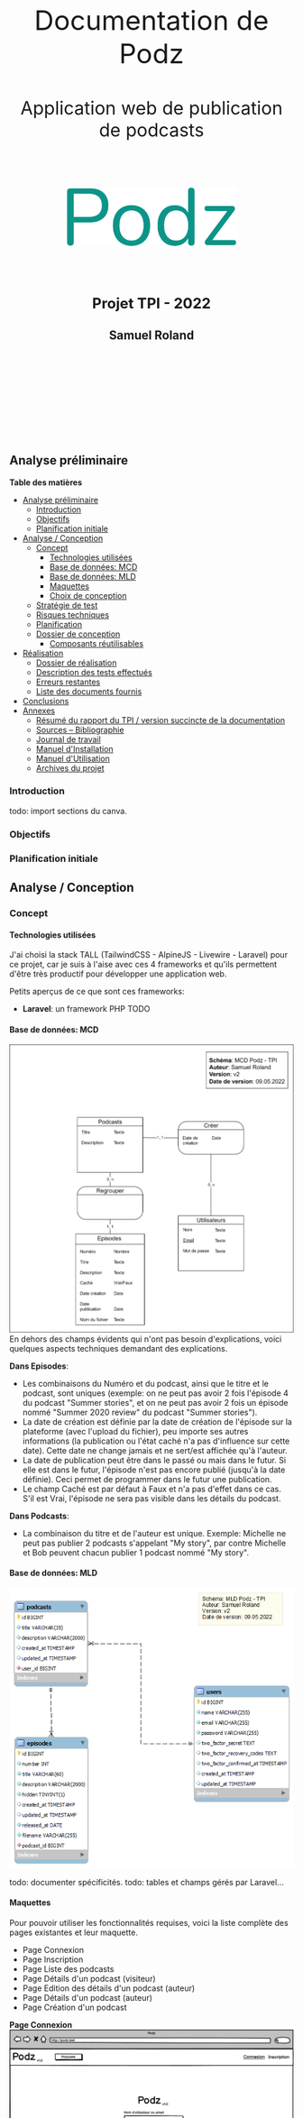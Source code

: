 
<div style="text-align: center; padding: 150px 0px;">
<p style="text-align: center; border: none; font-size: 3rem;">Documentation de Podz</p>
<p style="text-align: center; border: none; font-size: 2rem;">Application web de publication de podcasts</p>
<div style="display:flex; padding: 50px 100px; justify-content: center; font-family: Fira Code;">
<img src="logo.png" style="">
</div>
<h2 style="text-align: center; font-size: 1.6rem;">Projet TPI - 2022</h2>
<h2 style="text-align: center; font-size: 1.3rem;">Samuel Roland</h2>

</div>

<div class="page"/> 

## Analyse préliminaire

**Table des matières**
- [Analyse préliminaire](#analyse-préliminaire)
  - [Introduction](#introduction)
  - [Objectifs](#objectifs)
  - [Planification initiale](#planification-initiale)
- [Analyse / Conception](#analyse--conception)
  - [Concept](#concept)
    - [Technologies utilisées](#technologies-utilisées)
    - [Base de données: MCD](#base-de-données-mcd)
    - [Base de données: MLD](#base-de-données-mld)
    - [Maquettes](#maquettes)
    - [Choix de conception](#choix-de-conception)
  - [Stratégie de test](#stratégie-de-test)
  - [Risques techniques](#risques-techniques)
  - [Planification](#planification)
  - [Dossier de conception](#dossier-de-conception)
    - [Composants réutilisables](#composants-réutilisables)
- [Réalisation](#réalisation)
  - [Dossier de réalisation](#dossier-de-réalisation)
  - [Description des tests effectués](#description-des-tests-effectués)
  - [Erreurs restantes](#erreurs-restantes)
  - [Liste des documents fournis](#liste-des-documents-fournis)
- [Conclusions](#conclusions)
- [Annexes](#annexes)
  - [Résumé du rapport du TPI / version succincte de la documentation](#résumé-du-rapport-du-tpi--version-succincte-de-la-documentation)
  - [Sources – Bibliographie](#sources--bibliographie)
  - [Journal de travail](#journal-de-travail)
  - [Manuel d'Installation](#manuel-dinstallation)
  - [Manuel d'Utilisation](#manuel-dutilisation)
  - [Archives du projet](#archives-du-projet)

<div class="page"/><!-- saut de page -->

### Introduction
todo: import sections du canva.
<!--
1.1	Introduction 

Ce chapitre décrit brièvement le projet, le cadre dans lequel il est réalisé, les raisons de ce choix et ce qu'il peut apporter à l'élève ou à l'école. Il n'est pas nécessaire de rentrer dans les détails (ceux-ci seront abordés plus loin) mais cela doit être aussi clair et complet que possible (idées de solutions). Ce chapitre contient également l'inventaire et la description des travaux qui auraient déjà été effectués pour ce projet.

-->

### Objectifs
<!-- 

Ce chapitre énumère les objectifs du projet. L'atteinte ou non de ceux-ci devra pouvoir être contrôlée à la fin du projet. Les objectifs pourront éventuellement être revus après l'analyse. 

Ces éléments peuvent être repris des spécifications de départ.
-->

### Planification initiale
<!--
Ce chapitre montre la planification du projet. Celui-ci peut être découpé en tâches qui seront planifiées. Il s'agit de la première planification du projet, celle-ci devra être revue après l'analyse. Cette planification sera présentée sous la forme d'un diagramme.

Ces éléments peuvent être repris des spécifications de départ.
-->
## Analyse / Conception
### Concept

#### Technologies utilisées
J'ai choisi la stack TALL (TailwindCSS - AlpineJS - Livewire - Laravel) pour ce projet, car je suis à l'aise avec ces 4 frameworks et qu'ils permettent d'être très productif pour développer une application web.

Petits aperçus de ce que sont ces frameworks:
- **Laravel**: un framework PHP
TODO

#### Base de données: MCD
![MCD](MCD.png)
En dehors des champs évidents qui n'ont pas besoin d'explications, voici quelques aspects techniques demandant des explications.

**Dans Episodes**:
- Les combinaisons du Numéro et du podcast, ainsi que le titre et le podcast, sont uniques (exemple: on ne peut pas avoir 2 fois l'épisode 4 du podcast "Summer stories", et on ne peut pas avoir 2 fois un épisode nommé "Summer 2020 review" du podcast "Summer stories").
- La date de création est définie par la date de création de l'épisode sur la plateforme (avec l'upload du fichier), peu importe ses autres informations (la publication ou l'état caché n'a pas d'influence sur cette date). Cette date ne change jamais et ne sert/est affichée qu'à l'auteur.
- La date de publication peut être dans le passé ou mais dans le futur. Si elle est dans le futur, l'épisode n'est pas encore publié (jusqu'à la date définie). Ceci permet de programmer dans le futur une publication.
- Le champ Caché est par défaut à Faux et n'a pas d'effet dans ce cas. S'il est Vrai, l'épisode ne sera pas visible dans les détails du podcast.

**Dans Podcasts**:
- La combinaison du titre et de l'auteur est unique. Exemple: Michelle ne peut pas publier 2 podcasts s'appelant "My story", par contre Michelle et Bob peuvent chacun publier 1 podcast nommé "My story".

#### Base de données: MLD
![MLD](MLD.png)

todo: documenter spécificités.
todo: tables et champs gérés par Laravel...
 
<!--
Le concept complet avec toutes ses annexes :

Par exemple : 
•	Multimédia: carte de site, maquettes papier, story board préliminaire, …
•	Bases de données: interfaces graphiques, modèle conceptuel.
•	Programmation: interfaces graphiques, maquettes, analyse fonctionnelle…
•	…
-->

#### Maquettes
Pour pouvoir utiliser les fonctionnalités requises, voici la liste complète des pages existantes et leur maquette.

- Page Connexion
- Page Inscription
- Page Liste des podcasts
- Page Détails d'un podcast (visiteur)
- Page Edition des détails d'un podcast (auteur)
- Page Détails d'un podcast (auteur)
- Page Création d'un podcast

**Page Connexion**  
![page](models/Connexion.png)

**Page Inscription**  
![page](models/Inscription.png)

**Page Liste des podcasts**  
Cette page est visible publiquement et est la page par défaut de l'application, on y accède également via le bouton Podcasts en haut à gauche. On peut cliquer sur un podcast pour accéder à ses détails.
![page](models/Podcasts_page.png)

**Page Détails d'un podcast (visiteur)**  
Les visiteurs ne voient que les épisodes qui sont visibles et qu'une partie de leurs informations. Ils ne voient que le numéro, le titre, la description, l'audio et le date (arrondie au jour).
![page](models/Page_d%C3%A9tails_podcast_visiteur.png)

**Page Edition des détails d'un podcast (auteur)**  
L'auteur d'un podcast peut gérer les détails de son podcast, autant le titre et la description que les détails et la liste des épisodes. Nous sommes le 09.05.2022 dans cette maquette, l'épisode 4 est caché et le 5 est planifié pour le 10.05.2022. Ici l'auteur crée un 5 ème épisode planifiée qui ne sera publié que le lendemain à 15h08. Il peut aussi éditer les anciens épisodes en cliquant sur l'icône de stylo, ce qui passe l'épisode en mode édition (et permet ainsi de modifier).
![page](models/Page_d%C3%A9tails_podcast_panneaux_%C3%A9dition.png)

**Page Détails d'un podcast (auteur)**  
L'auteur voit évidemment toutes les informations de ses podcasts contrairement au visiteur. (Pour les podcasts d'autres auteurs, il voit la vue visiteur). Nous sommes le 10.05.2022 dans cette maquette, l'épisode 4 est caché et le 5 est planifié pour le 10.05.2022. L'épisode 4 est caché parce que l'auteur a décidé après coup de le remettre en privé.
![page](models/Page_d%C3%A9tails_podcast_auteur.png)

**Page Création d'un podcast**  
Simple formulaire pour créer un nouveau podcast, avec affichage des erreurs en dessous des champs si jamais les valeurs rentrées sont invalides.
![page](models/Page_cr%C3%A9er_podcast.png)

#### Choix de conception
<!-- question: check section ok -->

- Sur la page Podcasts, il y a un résumé des descriptions des podcasts, qui se limitent à 130 charactères (+3 petits points), puisque la description est trop longue pour être affichée entièrement et l'utilisation de `text-overflow: ellipsis` en CSS sur plusieurs lignes n'est pas très simple. Raccourcir en PHP était donc l'autre solution. Un attribute `summary` de la classe `Podcast` permet de récuperer ce résumé. Si la description est plus courte que 130 caractères, la description est utilisée.

### Stratégie de test

<!--

Décrire la stratégie globale de test: 

•	types de des tests et ordre dans lequel ils seront effectués.
•	les moyens à mettre en œuvre.
•	couverture des tests (tests exhaustifs ou non, si non, pourquoi ?).
•	données de test à prévoir (données réelles ?).
•	les testeurs extérieurs éventuels.
-->

### Risques techniques
<!--

•	risques techniques (complexité, manque de compétences, …).

Décrire aussi quelles solutions ont été appliquées pour réduire les risques (priorités, formation, actions, …).
-->
### Planification
<!--
Révision de la planification initiale du projet :

•	planning indiquant les dates de début et de fin du projet ainsi que le découpage connu des diverses phases. 
•	partage des tâches en cas de travail à plusieurs.

Il s’agit en principe de la planification définitive du projet. Elle peut être ensuite affinée (découpage des tâches). Si les délais doivent être ensuite modifiés, le responsable de projet doit être avisé, et les raisons doivent être expliquées dans l’historique.
-->

### Dossier de conception
<!--
Fournir tous les document de conception:

•	le choix du matériel HW
•	le choix des systèmes d'exploitation pour la réalisation et l'utilisation
•	le choix des outils logiciels pour la réalisation et l'utilisation
•	site web: réaliser les maquettes avec un logiciel, décrire toutes les animations sur papier, définir les mots-clés, choisir une formule d'hébergement, définir la méthode de mise à jour, …
•	bases de données: décrire le modèle relationnel, le contenu détaillé des tables (caractéristiques de chaque champs) et les requêtes.
•	programmation et scripts: organigramme, architecture du programme, découpage modulaire, entrées-sorties des modules, pseudo-code / structogramme…

Le dossier de conception devrait permettre de sous-traiter la réalisation du projet !
-->

#### Composants réutilisables

**Le composant Field**
Un composant blade permettant d'abstraire les éléments communs de tous les champs de formulaire, avec quelques réglages possibles. L'affichage du label, le design basique, l'affichage des erreurs de validations.

Propriétés du composant
| Nom           | Type   | Requis | Description                                                                                                       |
|---------------|--------|--------|-------------------------------------------------------------------------------------------------------------------|
| `name`        | String | X      | Le nom technique du champ, utilisé pour le `name` de l'input et par le `@error()`                                 |
| `label`       | String |        | Nom du label au dessus du champ                                                                                   |
| `type`        | String |        | Type de l'`<input>`. Par défaut `text`. Si `textarea` est donné, une balise `<textarea>` est utilisée à la place. |
| `placeholder` | String |        | Un placeholder qui est ajouté directement sur le champ                                                            |
| `cssOnField`  | String |        | Des classes CSS qui sont ajoutées directement sur le champ                                                        |

Tous les autres attributs non reconnus sont transférés à la `div` racine du composant, ce qui permet d'ajouter du style ou d'autres attributs HTML. Tous les attributs commençant par `wire:model` sont ajoutés au champ pour permettre l'utilisation de ce composant avec Livewire.

Exemple d'utilisation:
```php
<form action="{{ route('podcasts.index') }}" method="POST">
<x-field label="Title" name="title"></x-field>
<x-field label="Description" type="textarea" name="description"></x-field>
<x-field label="Date de naissance" type="date" name="user.date"></x-field>
[...]
</form>
```

Un autre exemple d'utilisation dans le cas d'un formulaire géré par Livewire:
```php
<div>
    <x-field wire:keyup.enter="update" placeholder="Rentrez un titre court et marquant." label="Title" name="podcast.title" wire:model.lazy="podcast.title"></x-field>
    <x-field label="Description" type="textarea" name="podcast.description" wire:model.lazy="podcast.description">
    </x-field>
    @csrf
    <button wire:click.prevent="update" class="btn mt-1">Enregistrer</button>
</div>
```

## Réalisation
### Dossier de réalisation
<!--

Décrire la réalisation "physique" de votre projet

•	les répertoires où le logiciel est installé
•	la liste de tous les fichiers et une rapide description de leur contenu (des noms qui parlent !)
•	les versions des systèmes d'exploitation et des outils logiciels
•	la description exacte du matériel
•	le numéro de version de votre produit !
•	programmation et scripts: librairies externes, dictionnaire des données, reconstruction du logiciel - cible à partir des sources.

NOTE : Evitez d’inclure les listings des sources, à moins que vous ne désiriez en expliquer une partie vous paraissant importante. Dans ce cas n’incluez que cette partie…
-->
### Description des tests effectués
<!--

Pour chaque partie testée de votre projet, il faut décrire:

•	les conditions exactes de chaque test
•	les preuves de test (papier ou fichier)
•	tests sans preuve: fournir au moins une description 
-->
### Erreurs restantes  
<!--

S'il reste encore des erreurs: 

•	Description détaillée
•	Conséquences sur l'utilisation du produit
•	Actions envisagées ou possibles
-->

### Liste des documents fournis
<!--

Lister les documents fournis au client avec votre produit, en indiquant les numéros de versions 

•	le rapport de projet
•	le manuel d'Installation (en annexe)
•	le manuel d'Utilisation avec des exemples graphiques (en annexe)
•	autres…
-->

## Conclusions
<!--

Développez en tous cas les points suivants:

•	Objectifs atteints / non-atteints
•	Points positifs / négatifs
•	Difficultés particulières
•	Suites possibles pour le projet (évolutions & améliorations)

 -->
## Annexes

### Résumé du rapport du TPI / version succincte de la documentation

### Sources – Bibliographie
<!--

Liste des livres utilisés (Titre, auteur, date), des sites Internet (URL) consultés, des articles (Revue, date, titre, auteur)… Et de toutes les aides externes (noms)   
-->
### Journal de travail

### Manuel d'Installation

### Manuel d'Utilisation

### Archives du projet 

<!-- 
Media, … dans une fourre en plastique 
-->